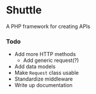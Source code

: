 # Shuttle

A PHP framework for creating APIs

### Todo

- Add more HTTP methods
    - Add generic request(?)
- Add data models
- Make `Request` class usable
- Standardize middleware
- Write up documentation